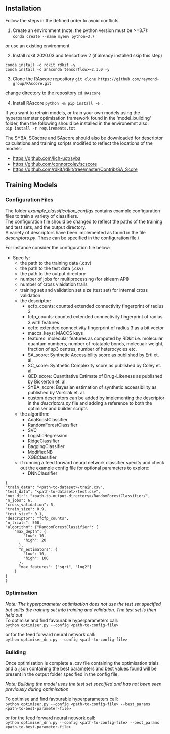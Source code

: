 ## Installation 

Follow the steps in the defined order to avoid conflicts.

1. Create an environment (note: the python version must be >=3.7):\
`conda create --name myenv python=3.7`

or use an existing environment 

2. Install rdkit 2020.03 and tensorflow 2 (if already installed skip this step)
```
conda install -c rdkit rdkit -y
conda install -c anaconda tensorflow>=2.1.0 -y
```

3. Clone the RAscore repository 
`git clone https://github.com/reymond-group/RAscore.git`

change directory to the repository
`cd RAscore`

4. Install RAscore
`python -m pip install -e .`

If you want to retrain models, or train your own models using the hyperparameter optimisation framework found in the 'model_building' folder, then the following should be installed in the environemnt also:\
`pip install -r requirements.txt`

The SYBA, SCscore and SAscore should also be downloaded for descriptor calculations and training scripts modified to reflect the locations of the models:
* https://github.com/lich-uct/syba
* https://github.com/connorcoley/scscore
* https://github.com/rdkit/rdkit/tree/master/Contrib/SA_Score

## Training Models
### Configuration Files
The folder *example_classification_configs* contains example configuration files to train a variety of classifiers.\
The configuration file should be changed to reflect the paths of the training and test sets, and the output directory.\
A variety of descriptors have been implemented as found in the file *descriptors.py*. These can be specified in the configuration file.\

For instance consider the configuration file below:
* Specify: 
    * the path to the training data (.csv)
    * the path to the test data (.csv)
    * the path to the output directory
    * number of jobs for multiprocessing (for sklearn API)
    * number of cross vlaidation trails
    * training set and validation set size (test set) for internal cross validation
    * the descriptor:
        * ecfp_counts: counted extended connectivity fingerprint of radius 3
        * fcfp_counts: counted extended connectivity fingerprint of radius 3 with features
        * ecfp: extended connectivity fingerprint of radius 3 as a bit vector
        * maccs_keys: MACCS keys
        * features: molecular features as computed by RDkit i.e. molecular quantum numbers, number of rotatable bonds, molecualr weight, fraction of sp3 centres, number of heterocycles etc.
        * SA_score: Synthetic Accessibility score as published by Ertl et. al.
        * SC_score: Synthetic Complexity score as published by Coley et. al.
        * QED_score: Quantitative Estimate of Drug-Likeness as published by Bickerton et. al.
        * SYBA_score: Bayesian estimation of synthetic accessibility as published by Voršilák et. al.
        * custom descriptors can be added by implementing the descriptor in the *descriptors.py* file and adding a reference to both the optimiser and builder scripts
    * the algorithm:
        * AdaBoostClassifier
        * RandomForestClassifier
        * SVC
        * LogisticRegression
        * RidgeClassifier
        * BaggingClassifier
        * ModifiedNB
        * XGBClassifier
    * if running a feed forward neural network classifier specify and check out the example config file for optional parameters to explore:
        * DNNClassifier

```
{
"train_data": "<path-to-dataset>/train.csv",
"test_data": "<path-to-dataset>/test.csv",
"out_dir": "<path-to-output-directory>/RandomForestClassifier/",
"n_jobs": 6, 
"cross_validation": 5,
"train_size": 0.9,
"test_size": 0.1,
"descriptor": "fcfp_counts",
"n_trials": 500,
"algorithm": {"RandomForestClassifier": {
    "max_depth": {
        "low": 10,
        "high": 20
      },
      "n_estimators": {
        "low": 10,
        "high": 100
      },
      "max_features": ["sqrt", "log2"]
    }
}
}
```

### Optimisation
*Note: The hyperparameter optimisation does not use the test set specified but splits the training set into training and validation. The test set is then held out*\
To optimise and find favourable hyperparameters call:\
`python optimiser.py --config <path-to-config-file>`

or for the feed forward neural network call:\
`python optimiser_dnn.py --config <path-to-config-file>`

### Building 
Once optimisation is complete a .csv file containing the optimisation trials and a .json containing the best parameters and best values found will be present in the output folder specified in the config file.

*Note: Building the model uses the test set specified and has not been seen previously during optimisation*

To optimise and find favourable hyperparameters call:\
`python optimiser.py --config <path-to-config-file> --best_params <path-to-best-parameter-file>`

or for the feed forward neural network call:\
`python optimiser_dnn.py --config <path-to-config-file> --best_params <path-to-best-parameter-file>`

